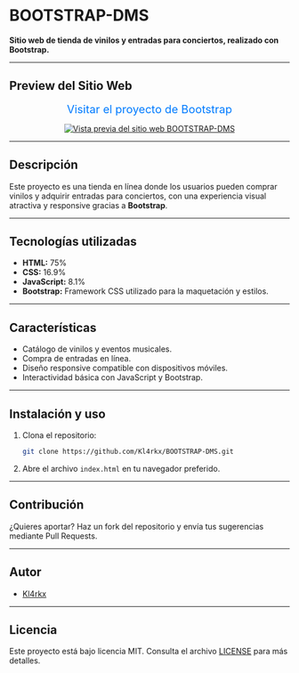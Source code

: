 # BOOTSTRAP-DMS

**Sitio web de tienda de vinilos y entradas para conciertos, realizado con Bootstrap.**

---

## Preview del Sitio Web

<p align="center">
  <a href="https://bootstrap.klarkx.tech" style="text-decoration:none;color:#007bff;font-size:20px;" target="_blank" rel="noreferrer noopener">
    Visitar el proyecto de Bootstrap
  </a>
</p>

<p align="center">
  <a href="https://bootstrap.klarkx.tech">
    <img src="https://github.com/user-attachments/assets/1345f1e3-d705-4c57-9bd2-9440573b887d" alt="Vista previa del sitio web BOOTSTRAP-DMS" />
  </a>
</p>

---

## Descripción

Este proyecto es una tienda en línea donde los usuarios pueden comprar vinilos y adquirir entradas para conciertos, con una experiencia visual atractiva y responsive gracias a **Bootstrap**.

---

## Tecnologías utilizadas

- **HTML:** 75%
- **CSS:** 16.9%
- **JavaScript:** 8.1%
- **Bootstrap:** Framework CSS utilizado para la maquetación y estilos.

---

## Características

- Catálogo de vinilos y eventos musicales.
- Compra de entradas en línea.
- Diseño responsive compatible con dispositivos móviles.
- Interactividad básica con JavaScript y Bootstrap.

---

## Instalación y uso

1. Clona el repositorio:
   ```bash
   git clone https://github.com/Kl4rkx/BOOTSTRAP-DMS.git
   ```
2. Abre el archivo `index.html` en tu navegador preferido.

---

## Contribución

¿Quieres aportar? Haz un fork del repositorio y envía tus sugerencias mediante Pull Requests.

---

## Autor

- [Kl4rkx](https://github.com/Kl4rkx)

---

## Licencia

Este proyecto está bajo licencia MIT. Consulta el archivo [LICENSE](LICENSE) para más detalles.
